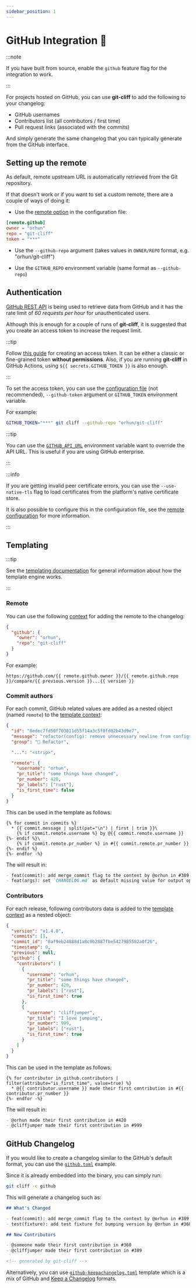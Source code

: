 ```yaml
---
sidebar_position: 1
---
```


# GitHub Integration 🐙

:::note

If you have built from source, enable the `github` feature flag for the integration to work.

:::

For projects hosted on GitHub, you can use **git-cliff** to add the following to your changelog:

- GitHub usernames
- Contributors list (all contributors / first time)
- Pull request links (associated with the commits)

And simply generate the same changelog that you can typically generate from the GitHub interface.

## Setting up the remote

As default, remote upstream URL is automatically retrieved from the Git repository.

If that doesn't work or if you want to set a custom remote, there are a couple of ways of doing it:

- Use the [remote option](/docs/configuration/remote) in the configuration file:

```toml
[remote.github]
owner = "orhun"
repo = "git-cliff"
token = "***"
```

- Use the `--github-repo` argument (takes values in `OWNER/REPO` format, e.g. "orhun/git-cliff")

- Use the `GITHUB_REPO` environment variable (same format as `--github-repo`)

## Authentication

[GitHub REST API](https://docs.github.com/en/rest) is being used to retrieve data from GitHub and it has the rate limit of _60 requests per hour_ for unauthenticated users.

Although this is enough for a couple of runs of **git-cliff**, it is suggested that you create an access token to increase the request limit.

:::tip

Follow [this guide](https://docs.github.com/en/authentication/keeping-your-account-and-data-secure/managing-your-personal-access-tokens) for creating an access token. It can be either a classic or fine-grained token **without permissions**. Also, if you are running **git-cliff** in GitHub Actions, using `${{ secrets.GITHUB_TOKEN }}` is also enough.

:::

To set the access token, you can use the [configuration file](/docs/configuration/remote) (not recommended), `--github-token` argument or `GITHUB_TOKEN` environment variable.

For example:

```bash
GITHUB_TOKEN="***" git cliff --github-repo "orhun/git-cliff"
```

:::tip

You can use the [`GITHUB_API_URL`](https://docs.github.com/en/actions/learn-github-actions/variables) environment variable want to override the API URL. This is useful if you are using GitHub enterprise.

:::

:::info

If you are getting invalid peer certificate errors, you can use the `--use-native-tls` flag to load certificates from the platform's native certificate store.

It is also possible to configure this in the configuration file, see the [remote configuration](/docs/configuration/remote#native_tls) for more information.

:::

## Templating

:::tip

See the [templating documentation](/docs/category/templating) for general information about how the template engine works.

:::

### Remote

You can use the following [context](/docs/templating/context) for adding the remote to the changelog:

```json
{
  "github": {
    "owner": "orhun",
    "repo": "git-cliff"
  }
}
```

For example:

```jinja2
https://github.com/{{ remote.github.owner }}/{{ remote.github.repo }}/compare/{{ previous.version }}...{{ version }}
```

### Commit authors

For each commit, GitHub related values are added as a nested object (named `remote`) to the [template context](/docs/templating/context):

```json
{
  "id": "8edec7fd50f703811d55f14a3c5f0fd02b43d9e7",
  "message": "refactor(config): remove unnecessary newline from configs\n",
  "group": "🚜 Refactor",

  "...": "<strip>",

  "remote": {
    "username": "orhun",
    "pr_title": "some things have changed",
    "pr_number": 420,
    "pr_labels": ["rust"],
    "is_first_time": false
  }
}
```

This can be used in the template as follows:

```
{% for commit in commits %}
  * {{ commit.message | split(pat="\n") | first | trim }}\
    {% if commit.remote.username %} by @{{ commit.remote.username }}{%- endif %}\
    {% if commit.remote.pr_number %} in #{{ commit.remote.pr_number }}{%- endif %}
{%- endfor -%}
```

The will result in:

```md
- feat(commit): add merge_commit flag to the context by @orhun in #389
- feat(args): set `CHANGELOG.md` as default missing value for output option by @sh-cho in #354
```

### Contributors

For each release, following contributors data is added to the [template context](/docs/templating/context) as a nested object:

```json
{
  "version": "v1.4.0",
  "commits": [],
  "commit_id": "0af9eb24888d1a8c9b2887fbe5427985582a0f26",
  "timestamp": 0,
  "previous": null,
  "github": {
    "contributors": [
      {
        "username": "orhun",
        "pr_title": "some things have changed",
        "pr_number": 420,
        "pr_labels": ["rust"],
        "is_first_time": true
      },
      {
        "username": "cliffjumper",
        "pr_title": "I love jumping",
        "pr_number": 999,
        "pr_labels": ["rust"],
        "is_first_time": true
      }
    ]
  }
}
```

This can be used in the template as follows:

```
{% for contributor in github.contributors | filter(attribute="is_first_time", value=true) %}
  * @{{ contributor.username }} made their first contribution in #{{ contributor.pr_number }}
{%- endfor -%}
```

The will result in:

```md
- @orhun made their first contribution in #420
- @cliffjumper made their first contribution in #999
```

## GitHub Changelog

If you would like to create a changelog similar to the GitHub's default format, you can use the [`github.toml`](https://github.com/orhun/git-cliff/tree/main/examples/github.toml) example.

Since it is already embedded into the binary, you can simply run:

```bash
git cliff -c github
```

This will generate a changelog such as:

```md
## What's Changed

- feat(commit): add merge_commit flag to the context by @orhun in #389
- test(fixture): add test fixture for bumping version by @orhun in #360

## New Contributors

- @someone made their first contribution in #360
- @cliffjumper made their first contribution in #389

<!-- generated by git-cliff -->
```

Alternatively, you can use [`github-keepachangelog.toml`](https://github.com/orhun/git-cliff/tree/main/examples/github-keepachangelog.toml) template which is a mix of GitHub and [Keep a Changelog](https://keepachangelog.com/en/1.1.0/) formats.
